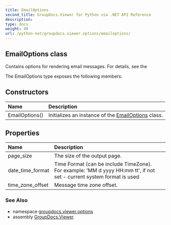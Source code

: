```yaml
---
title: EmailOptions
second_title: GroupDocs.Viewer for Python via .NET API Reference
description: 
type: docs
weight: 40
url: /python-net/groupdocs.viewer.options/emailoptions/
---
```


## EmailOptions class

Contains options for rendering email messages. For details, see the

The EmailOptions type exposes the following members:
## Constructors
| Name | Description |
| :- | :- |
|EmailOptions()|Initializes an instance of the [EmailOptions](/python-net/groupdocs.viewer.options/emailoptions/) class.|
## Properties
| Name | Description |
| :- | :- |
|page_size|The size of the output page.|
|date_time_format|Time Format (can be include TimeZone). <br/>            For example: 'MM d yyyy HH:mm tt', if not set - current system format is used|
|time_zone_offset|Message time zone offset.|

### See Also

* namespace [groupdocs.viewer.options](/python-net/groupdocs.viewer.options/)
* assembly [GroupDocs.Viewer](/viewer/python-net/)

